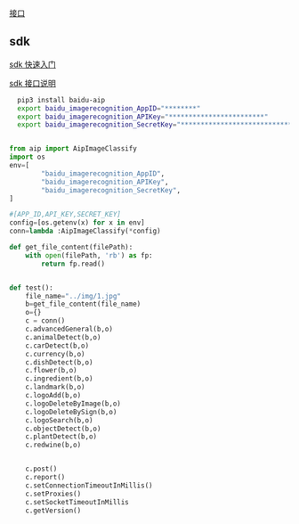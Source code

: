 
[接口](https://ai.baidu.com/docs#/ImageClassify-API/top "")


## sdk

[sdk 快速入门](https://ai.baidu.com/ai-doc/IMAGERECOGNITION/Xk3bcxjho "")

[sdk 接口说明](https://ai.baidu.com/ai-doc/IMAGERECOGNITION/4k3bcxj1m "")


```bash
  pip3 install baidu-aip
  export baidu_imagerecognition_AppID="********"
  export baidu_imagerecognition_APIKey="************************"
  export baidu_imagerecognition_SecretKey="********************************"
```

```python

from aip import AipImageClassify
import os
env=[
        "baidu_imagerecognition_AppID",
        "baidu_imagerecognition_APIKey",
        "baidu_imagerecognition_SecretKey",
]

#[APP_ID,API_KEY,SECRET_KEY]
config=[os.getenv(x) for x in env]
conn=lambda :AipImageClassify(*config)

def get_file_content(filePath):
    with open(filePath, 'rb') as fp:
        return fp.read()


def test():
    file_name="../img/1.jpg"
    b=get_file_content(file_name)
    o={}
    c = conn()
    c.advancedGeneral(b,o)
    c.animalDetect(b,o)
    c.carDetect(b,o)
    c.currency(b,o)
    c.dishDetect(b,o)
    c.flower(b,o)
    c.ingredient(b,o)
    c.landmark(b,o)
    c.logoAdd(b,o)
    c.logoDeleteByImage(b,o)
    c.logoDeleteBySign(b,o)
    c.logoSearch(b,o)
    c.objectDetect(b,o)
    c.plantDetect(b,o)
    c.redwine(b,o)


    c.post()
    c.report()
    c.setConnectionTimeoutInMillis()
    c.setProxies()
    c.setSocketTimeoutInMillis
    c.getVersion()

```
